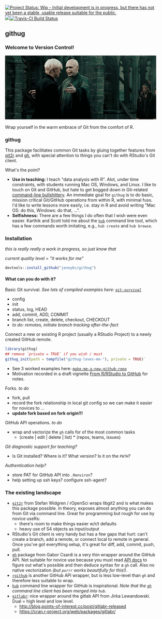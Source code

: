 <!-- README.md is generated from README.Rmd. Please edit that file -->
[![Project Status: Wip - Initial development is in progress, but there has not yet been a stable, usable release suitable for the public.](http://www.repostatus.org/badges/0.1.0/wip.svg)](http://www.repostatus.org/#wip) [![](http://www.r-pkg.org/badges/version/githug)](http://www.r-pkg.org/pkg/githug)[![Travis-CI Build Status](https://travis-ci.org/jennybc/githug.svg?branch=master)](https://travis-ci.org/jennybc/githug)

<!-- [![Build Status](https://travis-ci.org/jennybc/githug?branch=master)](https://travis-ci.org/jennybc/githug) -->
githug
------

### Welcome to Version Control!

<!--[Demo](https://analovesdotcom.files.wordpress.com/2015/10/voldyhug-1440161473.gif)-->
![Demo](img/voldyhug-1440161473.gif)

Wrap yourself in the warm embrace of Git from the comfort of R.

### githug

This package facilitates common Git tasks by gluing together features from [git2r](https://github.com/ropensci/git2r) and [gh](https://github.com/gaborcsardi/gh), with special attention to things you can't do with RStudio's Git client.

What's the point?

-   **Use in teaching:** I teach "data analysis with R". Alot, under time constraints, with students running Mac OS, Windows, and Linux. I like to touch on Git and GitHub, but hate to get bogged down in Git-related [command-line bullshittery](http://www.pgbovine.net/command-line-bullshittery.htm). An immediate goal for `githug` is to do basic, mission critical Git/GitHub operations from within R, with minimal fuss. I'd like to write lessons more easily, i.e. stay in R and avoid writing "Mac OS: do this, Windows: do that, ...".
-   **Selfishness:** There are a few things I do often that I wish were even easier. Karthik and Scott told me about the [`hub`](https://hub.github.com) command line tool, which has a few commands worth imitating, e.g., `hub create` and `hub browse`.

### Installation

*this is really really a work in progress, so just know that*

*current quality level = "it works for me"*

``` r
devtools::install_github("jennybc/githug")
```

#### What can you do with it?

Basic Git survival. *See lots of compiled examples here: [`git-survival`](https://github.com/jennybc/githug/blob/master/internal/git-survival.md)*

-   config
-   init
-   status, log, HEAD
-   add, commit, ADD, COMMIT
-   branch list, create, delete, checkout, CHECKOUT
-   *to do: remotes, initiate branch tracking after-the-fact*

Connect a new or existing R project (usually a RStudio Project) to a newly created GitHub remote.

``` r
library(githug)
## remove `private = TRUE` if you wish / must
githug_init(path = tempfile("githug-loves-me-"), private = TRUE)`
```

-   See 3 worked examples here: [`make-me-a-new-github-repo`](https://github.com/jennybc/githug/blob/master/internal/make-me-a-new-github-repo.md)
-   Motivation recorded in a draft vignette [From R/RStudio to GitHub](vignettes/rstudio-to-github.Rmd) for notes.

Forks. *to do*

-   fork, pull
-   record the fork relationship in local git config so we can make it easier for novices to ...
-   **update fork based on fork origin!!!**

GitHub API operations. *to do*

-   wrap and vectorize the `gh` calls for of the most common tasks
    -   (create | edit | delete | list) \* (repos, teams, issues)

*Git diagnostic support for teaching?*

-   Is Git installed? Where is it? What version? Is it on the `PATH`?

*Authentication help?*

-   store PAT for GitHub API into `.Renviron`?
-   help setting up ssh keys? configure ssh-agent?

### The existing landscape

-   [`git2r`](https://github.com/ropensci/git2r/) from Stefan Widgren / rOpenSci wraps libgit2 and is what makes this package possible. In theory, exposes almost anything you can do from Git via command line. Great for programming but rough for use by novice useRs:
    -   there's room to make things easier w/r/t defaults
    -   heavy use of S4 objects as input/output
-   RStudio's Git client is very handy but has a few gaps that hurt: can't create a branch, add a remote, or connect local to remote in general. Once you've got everything setup, it's great for diff, add, commit, push, pull.
-   [`gh`](https://github.com/gaborcsardi/gh) package from Gabor Csardi is a very thin wrapper around the GitHub API. Not suitable for novice use because you must read [API docs](https://developer.github.com/v3/) to figure out what's possible and then deduce syntax for a `gh` call. Also no native vectorization *(but `purrr` works beautifully for this!)*.
-   [`rgithub`](https://github.com/cscheid/rgithub/) is another GitHub API wrapper, but is less low-level than `gh` and therefore less suitable to wrap.
-   [`hub`](https://hub.github.com) command line wrapper for GitHub is inspirational. *Note that the [`gh`](https://github.com/jingweno/gh) command line client has been merged into `hub`.*
-   [`gitlabr`](http://gitlab.points-of-interest.cc/points-of-interest/gitlabr/issues/): nice wrapper around the gitlab API from Jirka Lewandowski. Dual = high level and low level.
    -   <http://blog.points-of-interest.cc/post/gitlabr-released>
    -   <https://cran.r-project.org/web/packages/gitlabr/>
